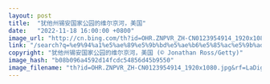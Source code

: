 ```yaml
---
layout: post
title:  "犹他州锡安国家公园的维尔京河，美国"
date:   "2022-11-18 16:00:00 +0800"
image_url: "http://cn.bing.com/th?id=OHR.ZNPVR_ZH-CN0123954914_1920x1080.jpg&rf=LaDigue_1920x1080.jpg&pid=hp"
link: "/search?q=%e9%94%a1%e5%ae%89%e5%9b%bd%e5%ae%b6%e5%85%ac%e5%9b%ad&FORM=hpcapt&mkt=zh-cn"
copyright: "犹他州锡安国家公园的维尔京河，美国 (© Jonathan Ross/Getty)"
image_hash: "b08b096a4592d14fcdc54856d45b9550"
image_filename: "th?id=OHR.ZNPVR_ZH-CN0123954914_1920x1080.jpg&rf=LaDigue_1920x1080.jpg&pid=hp"
---
```

